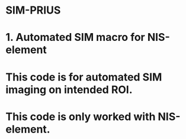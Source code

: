 # SIM-PRIUS
# 1. Automated SIM macro for NIS-element
# This code is for automated SIM imaging on intended ROI.
# This code is only worked with NIS-element.
